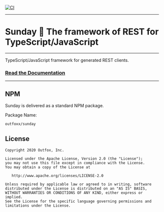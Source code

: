 [![CI](https://github.com/outfoxx/sunday-js/actions/workflows/ci.yml/badge.svg)](https://github.com/outfoxx/sunday-js/actions/workflows/ci.yml)

---

# Sunday 🙏 The framework of REST for TypeScript/JavaScript

---

TypeScript/JavaScript framework for generated REST clients.

### [Read the Documentation](https://outfoxx.github.io/sunday)

---

NPM
---

Sunday is delivered as a standard NPM package.

Package Name:

    outfoxx/sunday

## License

    Copyright 2020 Outfox, Inc.

    Licensed under the Apache License, Version 2.0 (the "License");
    you may not use this file except in compliance with the License.
    You may obtain a copy of the License at

       http://www.apache.org/licenses/LICENSE-2.0

    Unless required by applicable law or agreed to in writing, software
    distributed under the License is distributed on an "AS IS" BASIS,
    WITHOUT WARRANTIES OR CONDITIONS OF ANY KIND, either express or implied.
    See the License for the specific language governing permissions and
    limitations under the License.
